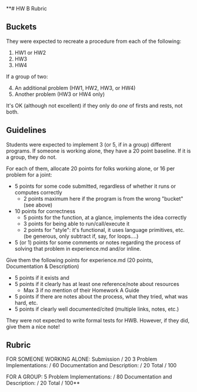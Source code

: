 **# HW B Rubric

## Buckets

They were expected to recreate a procedure from each of the following:

1) HW1 or HW2
2) HW3
3) HW4

If a group of two: 

4) An additional problem (HW1, HW2, HW3, or HW4)
5) Another problem (HW3 or HW4 only) 

It's OK (although not excellent) if they only do _one_ of firsts and rests, not both. 

## Guidelines

Students were expected to implement 3 (or 5, if in a group) different programs. 
If someone is working alone, they have a 20 point baseline. If it is a group, they do not. 

For each of them, allocate 20 points for folks working alone, or 16 per problem for a joint: 

- 5 points for some code submitted, regardless of whether it runs or computes correctly
    - 2 points maximum here if the program is from the wrong "bucket" (see above)
- 10 points for correctness
    - 5 points for the function, at a glance, implements the idea correctly 
    - 3 points for being able to run/call/execute it 
    - 2 points for "style": it's functional, it uses language primitives, etc. (be generous, only subtract if, say, for loops....)
- 5 (or 1) points for some comments or notes regarding the process of solving that problem in experience.md and/or inline. 

Give them the following points for experience.md (20 points, Documentation & Description)
- 5 points if it exists and
- 5 points if it clearly has at least one reference/note about resources
    - Max 3 if no mention of their Homework A Guide 
- 5 points if there are notes about the process, what they tried, what was hard, etc.
- 5 points if clearly well documented/cited (multiple links, notes, etc.)

They were not expected to write formal tests for HWB. However, if they did, give them a nice note! 

## Rubric

FOR SOMEONE WORKING ALONE: 
    Submission                           / 20 
    3 Problem Implementations:           / 60
    Documentation and Description:       / 20
    Total                               / 100

FOR A GROUP: 
    5 Problem Implementations:           / 80
    Documentation and Description:       / 20
    Total                               / 100**